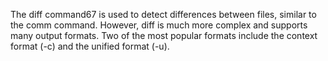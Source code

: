 The diff command67 is used to detect differences between files, similar to the comm command. However, diff is much more complex and supports many output formats. Two of the most popular formats include the context format (-c) and the unified format (-u). 



